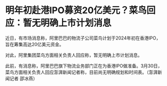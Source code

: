 # 明年初赴港IPO募资20亿美元？菜鸟回应：暂无明确上市计划消息

近日，有市场消息称，阿里巴巴的物流子公司菜鸟计划于2024年初在香港IPO，旨在筹集高达20亿美元资金。

对此，阿里集团菜鸟方面相关负责人回应称，暂无明确上市计划消息。

此前，有消息称，阿里巴巴旗下物流业务部门正在为香港IPO做准备。3月30日，菜鸟方面相关负责人回应澎湃新闻记者称，目前尚无明确规划和时间表。（澎湃新闻记者
邵冰燕）

